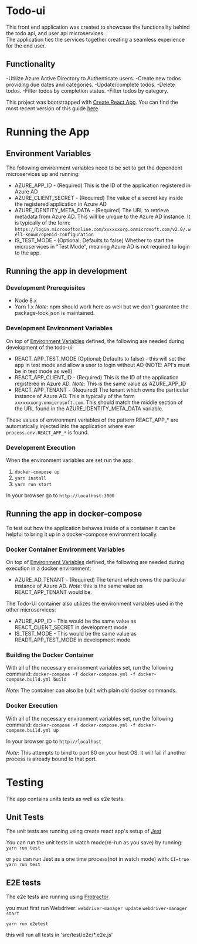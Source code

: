 # Todo-ui #
 This front end application was created to showcase the functionality behind the todo api, and user api microservices.  
 The application ties the services together creating a seamless experience for the end user.
 
 ## Functionality ##
 -Utilize Azure Active Directory to Authenticate users.
 -Create new todos providing due dates and categories.
 -Update/complete todos.
 -Delete todos.
 -Filter todos by completion status.
 -Filter todos by category.


This project was bootstrapped with [Create React App](https://github.com/facebookincubator/create-react-app). 
You can find the most recent version of this guide [here](https://github.com/facebookincubator/create-react-app/blob/master/packages/react-scripts/template/README.md).
# Running the App #

## Environment Variables ##

 The following environment variables need to be set to get the dependent microservices up and running:

 - AZURE_APP_ID - (Required) This is the ID of the application registered in Azure AD
 - AZURE_CLIENT_SECRET - (Required) The value of a secret key inside the registered application in Azure AD
 - AZURE_IDENTITY_META_DATA - (Required) The URL to retrieve metadata from Azure AD. This will be unique to the Azure AD instance.
 It is typically of the form: `https://login.microsoftonline.com/xxxxxxorg.onmicrosoft.com/v2.0/.well-known/openid-configuration`
 - IS_TEST_MODE - (Optional; Defaults to false) Whether to start the microservices in "Test Mode", meaning Azure AD is not required to login to the app.

## Running the app in development ##

### Development Prerequisites ###

 - Node 8.x
 - Yarn 1.x *Note*: npm should work here as well but we don't guarantee the package-lock.json is maintained.

### Development Environment Variables ###

 On top of [Environment Variables](#environment-variables) defined, the following are needed during development of the todo-ui:

 - REACT_APP_TEST_MODE (Optional; Defaults to false) - this will set the app in test mode and allow a user to login without AD (NOTE: API's must be in test mode as well)
 - REACT_APP_CLIENT_ID - (Required) This is the ID of the application registered in Azure AD. *Note*: This is the same value as AZURE_APP_ID
 - REACT_APP_TENANT - (Required) The tenant which owns the particular instance of Azure AD.
 This is typically of the form `xxxxxxxorg.onmicrosoft.com`. This should match the middle section of the URL found in the AZURE_IDENTITY_META_DATA variable.

 These values of environment variables of the pattern REACT_APP_* are automatically injected into the application where ever `process.env.REACT_APP_*` is found.

### Development Execution ###

When the environment variables are set run the app:

 1. `docker-compose up`
 1. `yarn install`
 1. `yarn run start`

In your browser go to `http://localhost:3000`

## Running the app in docker-compose ##

To test out how the application behaves inside of a container it can be helpful to bring it up in a docker-compose environment locally.

### Docker Container Environment Variables ###

On top of [Environment Variables](#environment-variables) defined, the following are needed during execution in a docker environment:

 * AZURE_AD_TENANT - (Required) The tenant which owns the particular instance of Azure AD. *Note*: this is the same value as
 REACT_APP_TENANT would be.

The Todo-UI container also utilizes the environment variables used in the other microservices:

 - AZURE_APP_ID - This would be the same value as REACT_CLIENT_SECRET in development mode
 - IS_TEST_MODE - This would be the same value as READT_APP_TEST_MODE in development mode

### Building the Docker Container ###

With all of the necessary environment variables set, run the following command:
`docker-compose -f docker-compose.yml -f docker-compose.build.yml build`

*Note*: The container can also be built with plain old docker commands.

### Docker Execution ###

With all of the necessary environment variables set, run the following command:
`docker-compose -f docker-compose.yml -f docker-compose.build.yml up`

In your browser go to `http://localhost`

*Note*: This attempts to bind to port 80 on your host OS. It will fail if another process is already bound to that port.

# Testing #

The app contains units tests as well as e2e tests.

## Unit Tests ##

The unit tests are running using create react app's setup of [Jest](https://github.com/facebookincubator/create-react-app/blob/master/packages/react-scripts/template/README.md#running-tests)

You can run the unit tests in watch mode(re-run as you save) by running:
``yarn run test``

or you can run Jest as a one time process(not in watch mode) with:
``CI=true yarn run test``

## E2E tests ##

The e2e tests are running using [Protractor](http://www.protractortest.org/#/tutorial)

you must first run Webdriver:
``webdriver-manager update``
``webdriver-manager start``

``yarn run e2etest``

this will run all tests in 'src/test/e2e/*.e2e.js'